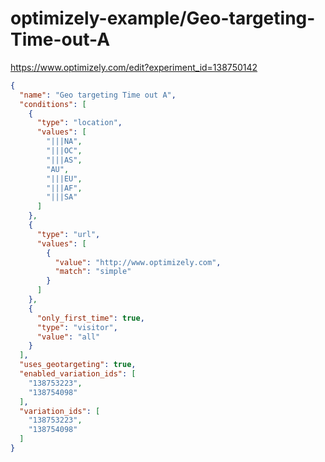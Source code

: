 optimizely-example/Geo-targeting-Time-out-A
==========================================

https://www.optimizely.com/edit?experiment_id=138750142

```json
{
  "name": "Geo targeting Time out A",
  "conditions": [
    {
      "type": "location",
      "values": [
        "|||NA",
        "|||OC",
        "|||AS",
        "AU",
        "|||EU",
        "|||AF",
        "|||SA"
      ]
    },
    {
      "type": "url",
      "values": [
        {
          "value": "http://www.optimizely.com",
          "match": "simple"
        }
      ]
    },
    {
      "only_first_time": true,
      "type": "visitor",
      "value": "all"
    }
  ],
  "uses_geotargeting": true,
  "enabled_variation_ids": [
    "138753223",
    "138754098"
  ],
  "variation_ids": [
    "138753223",
    "138754098"
  ]
}
```